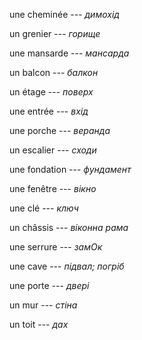 une cheminée --- *димохід*



un grenier --- *горище*



une mansarde --- *мансарда*



un balcon --- *балкон*



un étage --- *поверх*



une entrée --- *вхід*



une porche --- *веранда*



un escalier --- *сходи*



une fondation --- *фундамент*



une fenêtre --- *вікно*



une clé --- *ключ*



un châssis --- *віконна рама*



une serrure --- *замОк*



une cave --- *підвал; погріб*



une porte --- *двері*



un mur --- *стіна*



un toit --- *дах*